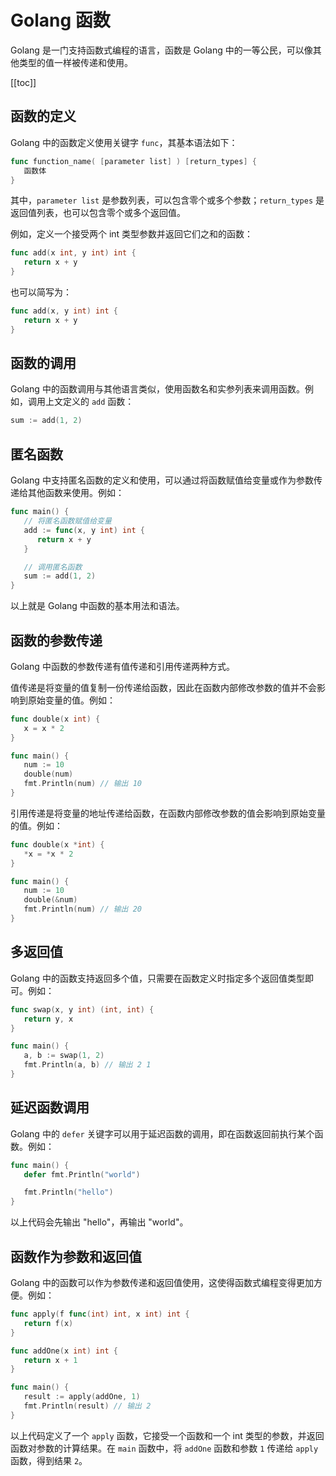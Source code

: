 # Golang 函数

Golang 是一门支持函数式编程的语言，函数是 Golang 中的一等公民，可以像其他类型的值一样被传递和使用。

[[toc]]

## 函数的定义

Golang 中的函数定义使用关键字 `func`，其基本语法如下：

```go
func function_name( [parameter list] ) [return_types] {
   函数体
}
```

其中，`parameter list` 是参数列表，可以包含零个或多个参数；`return_types` 是返回值列表，也可以包含零个或多个返回值。

例如，定义一个接受两个 int 类型参数并返回它们之和的函数：

```go
func add(x int, y int) int {
   return x + y
}
```

也可以简写为：

```go
func add(x, y int) int {
   return x + y
}
```

## 函数的调用

Golang 中的函数调用与其他语言类似，使用函数名和实参列表来调用函数。例如，调用上文定义的 `add` 函数：

```go
sum := add(1, 2)
```

## 匿名函数

Golang 中支持匿名函数的定义和使用，可以通过将函数赋值给变量或作为参数传递给其他函数来使用。例如：

```go
func main() {
   // 将匿名函数赋值给变量
   add := func(x, y int) int {
      return x + y
   }

   // 调用匿名函数
   sum := add(1, 2)
}
```

以上就是 Golang 中函数的基本用法和语法。

## 函数的参数传递

Golang 中函数的参数传递有值传递和引用传递两种方式。

值传递是将变量的值复制一份传递给函数，因此在函数内部修改参数的值并不会影响到原始变量的值。例如：

```go
func double(x int) {
   x = x * 2
}

func main() {
   num := 10
   double(num)
   fmt.Println(num) // 输出 10
}
```

引用传递是将变量的地址传递给函数，在函数内部修改参数的值会影响到原始变量的值。例如：

```go
func double(x *int) {
   *x = *x * 2
}

func main() {
   num := 10
   double(&num)
   fmt.Println(num) // 输出 20
}
```

## 多返回值

Golang 中的函数支持返回多个值，只需要在函数定义时指定多个返回值类型即可。例如：

```go
func swap(x, y int) (int, int) {
   return y, x
}

func main() {
   a, b := swap(1, 2)
   fmt.Println(a, b) // 输出 2 1
}
```

## 延迟函数调用

Golang 中的 `defer` 关键字可以用于延迟函数的调用，即在函数返回前执行某个函数。例如：

```go
func main() {
   defer fmt.Println("world")

   fmt.Println("hello")
}
```

以上代码会先输出 "hello"，再输出 "world"。

## 函数作为参数和返回值

Golang 中的函数可以作为参数传递和返回值使用，这使得函数式编程变得更加方便。例如：

```go
func apply(f func(int) int, x int) int {
   return f(x)
}

func addOne(x int) int {
   return x + 1
}

func main() {
   result := apply(addOne, 1)
   fmt.Println(result) // 输出 2
}
```

以上代码定义了一个 `apply` 函数，它接受一个函数和一个 int 类型的参数，并返回函数对参数的计算结果。在 `main` 函数中，将 `addOne` 函数和参数 `1` 传递给 `apply` 函数，得到结果 `2`。

